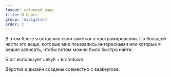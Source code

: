 ```yaml
---
layout: columned_page
title: О блоге
group: 'navigation'
order: 2
---
```

<!-- {% assign active_page = 'about_blog' %} -->
В этом блоге я оставляю свои заметки о програмировании. По большей части это вещи,
которые мне показались интересными или которые я решил записать, чтобы потом
можно было быстро найти.

Блог использует Jekyll + kramdown.

Вёрстка и дизайн созданы совместно с seakeyrose.
